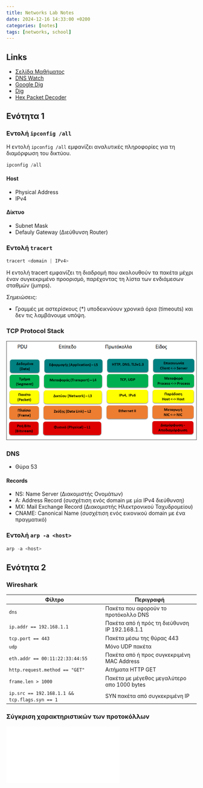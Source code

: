 ```yaml
---
title: Networks Lab Notes 
date: 2024-12-16 14:33:00 +0200
categories: [notes] 
tags: [networks, school]
---
```


## Links

- [Σελίδα Μαθήματος](https://people.iee.ihu.gr/~dima/?page_id=13#)
- [DNS Watch](https://dnswatch.info)
- [Google Dig](https://toolbox.googleapps.com/apps/dig/)
- [Dig](https://www.digwebinterface.com/)
- [Hex Packet Decoder](https://hpd.gasmi.net/)

## Ενότητα 1

### Εντολή `ipconfig /all`

Η εντολή `ipconfig /all` εμφανίζει αναλυτικές πληροφορίες για τη διαμόρφωση του δικτύου.

```powershell
ipconfig /all
```

#### Host 
- Physical Address
- IPv4

#### Δίκτυο
- Subnet Mask
- Defauly Gateway (Διεύθυνση Router)

### Εντολή `tracert`

```powershell
tracert <domain | IPv4>
```

Η εντολή tracert εμφανίζει τη διαδρομή που ακολουθούν τα πακέτα μέχρι έναν συγκεκριμένο προορισμό, παρέχοντας τη λίστα των ενδιάμεσων σταθμών (jumps).

Σημειώσεις:
- Γραμμές με αστερίσκους (*) υποδεικνύουν χρονικά όρια (timeouts) και δεν τις λαμβάνουμε υπόψη.


### TCP Protocol Stack

![tcp-protocol-stack](/assets/tcp-protocol-stack.png "TCP Protocol Stack")

### DNS

- Θύρα 53

#### Records

- NS: Name Server (Διακομιστής Ονομάτων)
- A: Address Record (συσχέτιση ενός domain με μία IPv4 διεύθυνση)
- MX: Mail Exchange Record (Διακομιστής Ηλεκτρονικού Ταχυδρομείου)
- CNAME: Canonical Name (συσχέτιση ενός εικονικού domain με ένα πραγματικό)

### Εντολή `arp -a <host>`

```powershell
arp -a <host>
```

## Ενότητα 2

### Wireshark

| Φίλτρο | Περιγραφή |
|--------|-----------|
| `dns` | Πακέτα που αφορούν το προτόκολλο DNS |
| `ip.addr == 192.168.1.1` | Πακέτα από ή πρός τη διεύθυνση IP 192.168.1.1 |
| `tcp.port == 443` | Πακέτα μέσω της θύρας 443 |
| `udp` | Μόνο UDP πακέτα |
| `eth.addr == 00:11:22:33:44:55` | Πακέτα από ή προς συγκεκριμένη MAC Address |
| `http.request.method == "GET"` | Αιτήματα HTTP GET |
| `frame.len > 1000` | Πακέτα με μέγεθος μεγαλύτερο απο 1000 bytes |
| `ip.src == 192.168.1.1 && tcp.flags.syn == 1` | SYN πακέτα από συγκεκριμένη IP |

### Σύγκριση χαρακτηριστικών των προτοκόλλων

![protocol-comparison](assets/protocol-comparison.pgn "Protocol Comparison")

